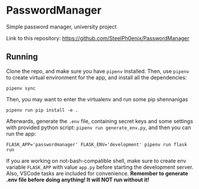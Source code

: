 # PasswordManager

Simple password manager, university project

Link to this repository: https://github.com/SteelPh0enix/PasswordManager

## Running

Clone the repo, and make sure you have `pipenv` installed.
Then, use `pipenv` to create virtual environment for the app, and install all the dependencies:

```shell
pipenv sync
```

Then, you may want to enter the virtualenv and run some pip shennanigas

```shell
pipenv run pip install -e .
```

Afterwards, generate the `.env` file, containing secret keys and some settings with provided python script: `pipenv run generate_env.py`, and then you can run the app:

```shell
FLASK_APP='passwordmanager' FLASK_ENV='development' pipenv run flask run
```

If you are working on not-bash-compatible shell, make sure to create env variable `FLASK_APP` with value `app.py` before starting the development server.
Also, VSCode tasks are included for convenience. **Remember to generate .env file before doing anything! It will NOT run without it!**